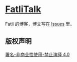 # [FatliTalk](https://github.com/FatliTalk/blog/issues)
Fatli 的博客，博文写在 [Issues](https://github.com/FatliTalk/blog/issues) 里。

## 版权声明
[署名-非商业性使用-禁止演绎 4.0](https://creativecommons.org/licenses/by-nc-nd/4.0/deed.zh)
